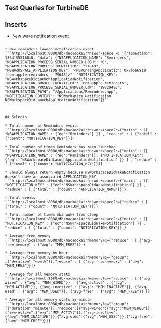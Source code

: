 Test Queries for TurbineDB
--------------------------

## Inserts

* New wake notification event
```http://localhost:8080/db/macbookair/nsworkspace -d '{"timestamp": 1364134494335, "data": {"NOTIFICATION_CONTEXT": "NSWorkspace Notification NSWorkspaceDidWakeNotification", "NOTIFICATION_KEY": "NSWorkspaceDidWakeNotification"}}''

* New reminders launch notification event
```http://localhost:8080/db/macbookair/nsworkspace -d '{"timestamp": 1364135516840, "data": {"NSAPPLICATION_NAME": "Reminders", "NSAPPLICATION_PROCESS_SERIAL_NUMBER_HIGH": "0", "NSAPPLICATION_PROCESS_IDENTIFIER": "79648", "NSWORKSPACE_APPLICATION_KEY": "<NSRunningApplication: 0x7bba6910 (com.apple.reminders - 79648)>", "NOTIFICATION_KEY": "NSWorkspaceDidLaunchApplicationNotification", "NSAPPLICATION_BUNDLE_IDENTIFIER": "com.apple.reminders", "NSAPPLICATION_PROCESS_SERIAL_NUMBER_LOW": "19829480", "NSAPPLICATION_PATH": "/Applications/Reminders.app", "NOTIFICATION_CONTEXT": "NSWorkspace Notification NSWorkspaceDidLaunchApplicationNotification"}}''



## Selects

* Total number of Reminders events
```http://localhost:8080/db/macbookair/nsworkspace?q={"match" : [{ "NSAPPLICATION_NAME" : {"eq":"Reminders"} }] , "reduce" : [ {"total" : {"count": "NOTIFICATION_KEY"}}]}

* Total number of times Reminders has been launched
```http://localhost:8080/db/macbookair/nsworkspace?q={"match" : [{ "NSAPPLICATION_NAME" : {"eq":"Reminders"}}, {"NOTIFICATION_KEY": {"eq": "NSWorkspaceDidLaunchApplicationNotification" }} ] , "reduce" : [ {"total" : {"count": "NOTIFICATION_KEY"}}]}

* Should always return empty because NSWorkspaceDidWakeNotification doesn't have an associated APPLICATION_KEY
```http://localhost:8080/db/macbookair/nsworkspace?q={"match" : [{ "NOTIFICATION_KEY" : {"eq":"NSWorkspaceDidWakeNotification"} }] , "reduce" : [ {"total" : {"count": "APPLICATION_NAME"}}]}

* Total events
```http://localhost:8080/db/macbookair/nsworkspace?q={"reduce" : [ {"total" : {"count": "NOTIFICATION_KEY"}}]}

* Total number of times mba woke from sleep
```http://localhost:8080/db/macbookair/nsworkspace?q={"match" : [{ "NOTIFICATION_KEY" : {"eq":"NSWorkspaceDidWakeNotification"} }] , "reduce" : [ {"total" : {"count": "NOTIFICATION_KEY"}}]}

* Average free memory
```http://localhost:8080/db/macbookair/memory?q={"reduce" : [ {"avg-free-memory" : {"avg": "MEM_FREE"}}]}

* Average free memory by hour
```http://localhost:8080/db/macbookair/memory?q={"group":[{"duration":"month"}],"reduce" : [ {"avg-free-memory" : {"avg": "MEM_FREE"}}]}

* Average for all memory stats
```http://localhost:8080/db/macbookair/memory?q={"reduce" : [ {"avg-wired" : {"avg": "MEM_WIRED"}} , {"avg-active" : {"avg": "MEM_ACTIVE"}}, {"avg-inactive" : {"avg": "MEM_INACTIVE"}}, {"avg-used" : {"avg": "MEM_USED"}}, {"avg-free" : {"avg": "MEM_FREE"}} ]}

* Average for all memory stats by minute
```http://localhost:8080/db/macbookair/memory?q={"group":[{"duration":"minute"}],"reduce":[{"avg-wired":{"avg":"MEM_WIRED"}},{"avg-active":{"avg":"MEM_ACTIVE"}},{"avg-inactive":{"avg":"MEM_INACTIVE"}},{"avg-used":{"avg":"MEM_USED"}},{"avg-free":{"avg":"MEM_FREE"}}]}